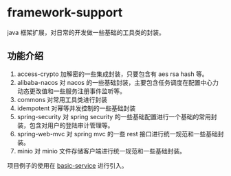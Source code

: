 # framework-support

java 框架扩展，对日常的开发做一些基础的工具类的封装。

## 功能介绍

1. access-crypto 加解密的一些集成封装，只要包含有 aes rsa hash 等。
2. alibaba-nacos 对 nacos 的一些基础封装，主要包含任务调度在配置中心力动态更改值和一些服务注册事件监听等。
3. commons 对常用工具类进行封装
4. idempotent 对幂等并发控制的一些基础封装
5. spring-security 对 spring security 的一些基础配置进行一个基础的常用封装，包含对用户的登陆审计管理等。
6. spring-web-mvc 对 spring mvc 的一些 rest 接口进行统一规范和一些基础封装。
7. minio 对 minio 文件存储客户端进行统一规范和一些基础封装。

项目例子的使用在 [basic-service](https://github.com/dactiv/basic-service) 进行引入。
